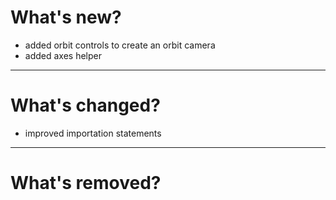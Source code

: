 # What's new?
- added orbit controls to create an orbit camera
- added axes helper
---

# What's changed?
- improved importation statements
---

# What's removed?